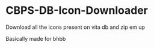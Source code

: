 # CBPS-DB-Icon-Downloader
Download all the icons present on vita db and zip em up

Basically made for bhbb
